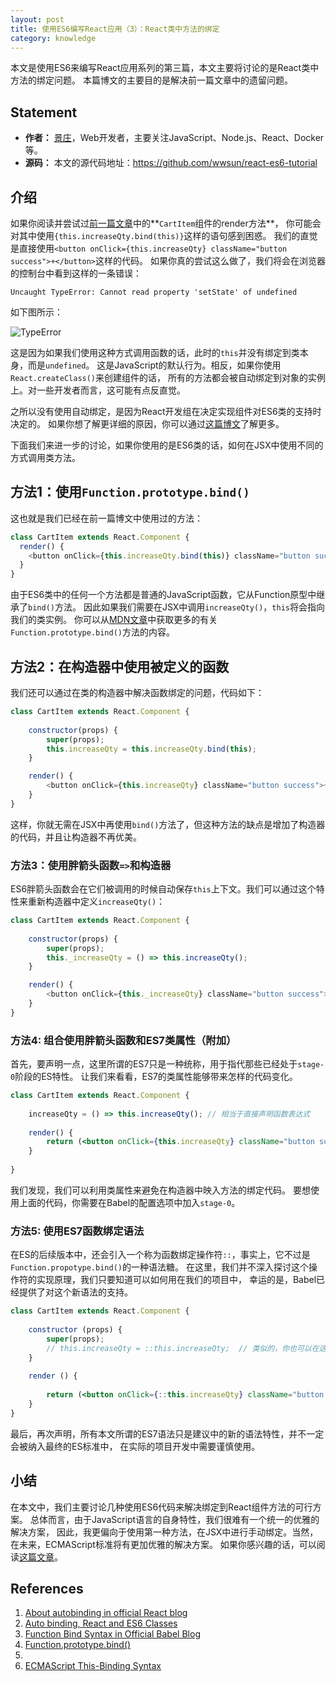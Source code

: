 ```yaml
---
layout: post
title: 使用ES6编写React应用（3）：React类中方法的绑定
category: knowledge
---
```


本文是使用ES6来编写React应用系列的第三篇，本文主要将讨论的是React类中方法的绑定问题。
本篇博文的主要目的是解决前一篇文章中的遗留问题。

<!--more-->

## Statement

- **作者：** [景庄](http://wwsun.github.com)，Web开发者，主要关注JavaScript、Node.js、React、Docker等。
- **源码：** 本文的源代码地址：https://github.com/wwsun/react-es6-tutorial

## 介绍

如果你阅读并尝试过[前一篇文章](http://wwsun.github.io/posts/react-with-es6-part-2.html)中的**`CartItem`组件的render方法**，
你可能会对其中使用`{this.increaseQty.bind(this)}`这样的语句感到困惑。
我们的直觉是直接使用`<button onClick={this.increaseQty} className="button success">+</button>`这样的代码。
如果你真的尝试这么做了，我们将会在浏览器的控制台中看到这样的一条错误：

    Uncaught TypeError: Cannot read property 'setState' of undefined
    
如下图所示：

![TypeError](http://7xpv9g.com1.z0.glb.clouddn.com/imgtype-error.JPG)

这是因为如果我们使用这种方式调用函数的话，此时的`this`并没有绑定到类本身，而是`undefined`。
这是JavaScript的默认行为。相反，如果你使用`React.createClass()`来创建组件的话，
所有的方法都会被自动绑定到对象的实例上。对一些开发者而言，这可能有点反直觉。

之所以没有使用自动绑定，是因为React开发组在决定实现组件对ES6类的支持时决定的。
如果你想了解更详细的原因，你可以通过[这篇博文](http://facebook.github.io/react/blog/2015/01/27/react-v0.13.0-beta-1.html#autobinding)了解更多。

下面我们来进一步的讨论，如果你使用的是ES6类的话，如何在JSX中使用不同的方式调用类方法。

## 方法1：使用`Function.prototype.bind()`

这也就是我们已经在前一篇博文中使用过的方法：

```javascript
class CartItem extends React.Component {
  render() {
    <button onClick={this.increaseQty.bind(this)} className="button success">+</button>
  }
}
```

由于ES6类中的任何一个方法都是普通的JavaScript函数，它从Function原型中继承了`bind()`方法。
因此如果我们需要在JSX中调用`increaseQty()`，`this`将会指向我们的类实例。
你可以从[MDN文章](https://developer.mozilla.org/en-US/docs/Web/JavaScript/Reference/Global_Objects/Function/bind)中获取更多的有关`Function.prototype.bind()`方法的内容。

## 方法2：在构造器中使用被定义的函数

我们还可以通过在类的构造器中解决函数绑定的问题，代码如下：

```javascript
class CartItem extends React.Component {
    
    constructor(props) {
        super(props);
        this.increaseQty = this.increaseQty.bind(this);
    }

    render() {
        <button onClick={this.increaseQty} className="button success">+</button>
    }
}

```

这样，你就无需在JSX中再使用`bind()`方法了，但这种方法的缺点是增加了构造器的代码，并且让构造器不再优美。

### 方法3：使用胖箭头函数`=>`和构造器

ES6胖箭头函数会在它们被调用的时候自动保存`this`上下文。我们可以通过这个特性来重新构造器中定义`increaseQty()`：

```javascript
class CartItem extends React.Component {
    
    constructor(props) {
        super(props);
        this._increaseQty = () => this.increaseQty();
    }

    render() {
        <button onClick={this._increaseQty} className="button success">+</button>
    }
}
```

### 方法4: 组合使用胖箭头函数和ES7类属性（附加）

首先，要声明一点，这里所谓的ES7只是一种统称，用于指代那些已经处于`stage-0`阶段的ES特性。
让我们来看看，ES7的类属性能够带来怎样的代码变化。

```jsx
class CartItem extends React.Component {
    
    increaseQty = () => this.increaseQty(); // 相当于直接声明函数表达式
    
    render() {
        return (<button onClick={this.increaseQty} className="button success">+</button>);
    }
    
}
```

我们发现，我们可以利用类属性来避免在构造器中映入方法的绑定代码。
要想使用上面的代码，你需要在Babel的配置选项中加入`stage-0`。

### 方法5: 使用ES7函数绑定语法

在ES的后续版本中，还会引入一个称为函数绑定操作符`::`，事实上，它不过是`Function.propotype.bind()`的一种语法糖。
在这里，我们并不深入探讨这个操作符的实现原理，我们只要知道可以如何用在我们的项目中，
幸运的是，Babel已经提供了对这个新语法的支持。

```jsx
class CartItem extends React.Component {
    
    constructor (props) {
        super(props);
        // this.increaseQty = ::this.increaseQty;  // 类似的，你也可以在这里绑定
    }
    
    render () {
        
        return (<button onClick={::this.increaseQty} className="button success">+</button>);
    }
}
```

最后，再次声明，所有本文所谓的ES7语法只是建议中的新的语法特性，并不一定会被纳入最终的ES标准中，
在实际的项目开发中需要谨慎使用。

## 小结

在本文中，我们主要讨论几种使用ES6代码来解决绑定到React组件方法的可行方案。
总体而言，由于JavaScript语言的自身特性，我们很难有一个统一的优雅的解决方案，
因此，我更偏向于使用第一种方法，在JSX中进行手动绑定。当然，在未来，ECMAScript标准将有更加优雅的解决方案。
如果你感兴趣的话，可以阅读[这篇文章](http://egorsmirnov.me/2015/08/16/react-and-es6-part3.html)。

## References

1. [About autobinding in official React blog](http://facebook.github.io/react/blog/2015/01/27/react-v0.13.0-beta-1.html#autobinding)
2. [Auto binding, React and ES6 Classes](http://www.ian-thomas.net/autobinding-react-and-es6-classes/)
3. [Function Bind Syntax in Official Babel Blog](http://babeljs.io/blog/2015/05/14/function-bind/)
4. [Function.prototype.bind()](https://developer.mozilla.org/en-US/docs/Web/JavaScript/Reference/Global_Objects/Function/bind)
5. []()
6. [ECMAScript This-Binding Syntax](https://github.com/zenparsing/es-function-bind)